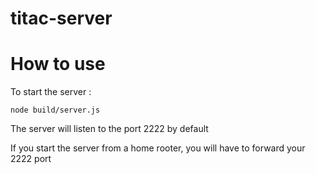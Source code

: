 # titac-server


# How to use

To start the server :
```
node build/server.js
```

The server will listen to the port 2222 by default


If you start the server from a home rooter, you will have to forward your 2222 port
